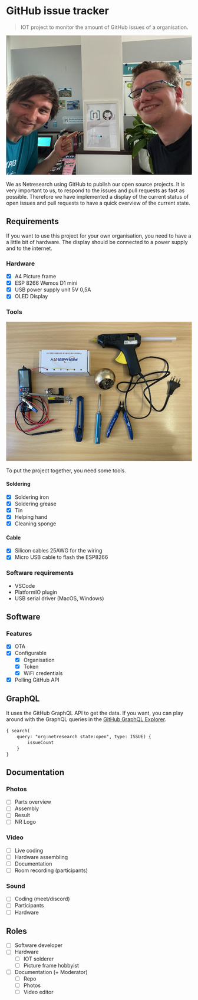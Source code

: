 # GitHub issue tracker

> IOT project to monitor the amount of GitHub issues of a organisation.

![Final product](docs/display.png)

We as Netresearch using GitHub to publish our open source projects.
It is very important to us, to respond to the issues and pull requests as fast as possible. Therefore we have implemented a display of the current status of
open issues and pull requests to have a quick overview of the current state.

## Requirements

If you want to use this project for your own organisation, you need to have a a little bit of hardware. The display should be connected to a power supply and to the internet.

### Hardware

- [x] A4 Picture frame
- [x] ESP 8266 Wemos D1 mini
- [x] USB power supply unit 5V 0,5A
- [x] OLED Display

### Tools

![Tools](docs/tools.png)

To put the project together, you need some tools.

#### Soldering

- [x] Soldering iron
- [x] Soldering grease
- [x] Tin
- [x] Helping hand
- [x] Cleaning sponge

#### Cable

- [x] Silicon cables 25AWG for the wiring
- [x] Micro USB cable to flash the ESP8266

### Software requirements

- VSCode
- PlatformIO plugin
- USB serial driver (MacOS, Windows)

## Software

### Features

- [x] OTA
- [x] Configurable
  - [x] Organisation
  - [x] Token
  - [x] WiFi credentials
- [x] Polling GitHub API

## GraphQL

It uses the GitHub GraphQL API to get the data. If you want, you can play around with the GraphQL queries in the [GitHub GraphQL Explorer](https://docs.github.com/en/graphql/overview/explorer).

```gql
{ search(
    query: "org:netresearch state:open", type: ISSUE) { 
        issueCount
    }
}
```

## Documentation

### Photos

- [ ] Parts overview
- [ ] Assembly
- [ ] Result
- [ ] NR Logo

### Video

- [ ] Live coding
- [ ] Hardware assembling
- [ ] Documentation
- [ ] Room recording (participants)

### Sound

- [ ] Coding (meet/discord)
- [ ] Participants
- [ ] Hardware

## Roles

- [ ] Software developer
- [ ] Hardware
  - [ ] IOT solderer
  - [ ] Picture frame hobbyist
- [ ] Documentation (+ Moderator)
  - [ ] Repo
  - [ ] Photos
  - [ ] Video editor
